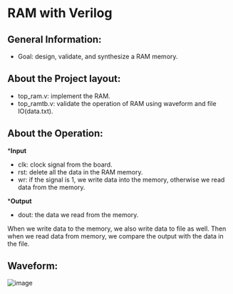 # RAM with Verilog

## General Information:
- Goal: design, validate, and synthesize a RAM memory.

## About the Project layout:
- top_ram.v: implement the RAM.
- top_ramtb.v: validate the operation of RAM using waveform and file IO(data.txt).

## About the Operation:
***Input**
- clk: clock signal from the board.
- rst: delete all the data in the RAM memory.
- wr: if the signal is 1, we write data into the memory, otherwise we read data from the memory.

***Output**
- dout: the data we read from the memory.

When we write data to the memory, we also write data to file as well. Then when we read data from memory, we compare the output with the data in the file.
 ## Waveform:
![image](https://github.com/vanphuc1208/RAM-with-Verilog/assets/116254695/2e0b061b-5c22-4c58-9e28-450b8bfe9a11)





